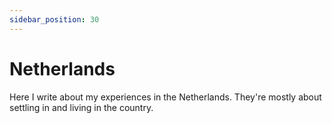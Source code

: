 ```yaml
---
sidebar_position: 30
---
```


# Netherlands

Here I write about my experiences in the Netherlands. They're mostly about settling in and living in the country.
